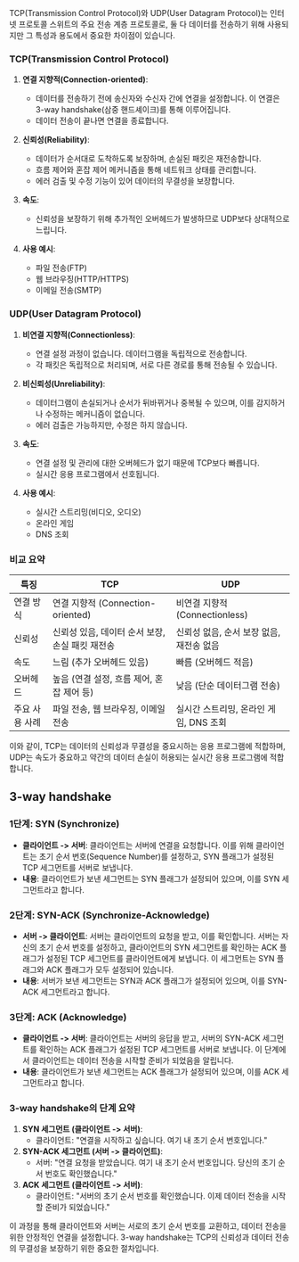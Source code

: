 TCP(Transmission Control Protocol)와 UDP(User Datagram Protocol)는 인터넷 프로토콜 스위트의 주요 전송 계층 프로토콜로, 둘 다 데이터를 전송하기 위해 사용되지만 그 특성과 용도에서 중요한 차이점이 있습니다. 

### TCP(Transmission Control Protocol)

1. **연결 지향적(Connection-oriented)**:
   - 데이터를 전송하기 전에 송신자와 수신자 간에 연결을 설정합니다. 이 연결은 3-way handshake(삼중 핸드셰이크)를 통해 이루어집니다.
   - 데이터 전송이 끝나면 연결을 종료합니다.

2. **신뢰성(Reliability)**:
   - 데이터가 순서대로 도착하도록 보장하며, 손실된 패킷은 재전송합니다.
   - 흐름 제어와 혼잡 제어 메커니즘을 통해 네트워크 상태를 관리합니다.
   - 에러 검출 및 수정 기능이 있어 데이터의 무결성을 보장합니다.

3. **속도**:
   - 신뢰성을 보장하기 위해 추가적인 오버헤드가 발생하므로 UDP보다 상대적으로 느립니다.

4. **사용 예시**:
   - 파일 전송(FTP)
   - 웹 브라우징(HTTP/HTTPS)
   - 이메일 전송(SMTP)

### UDP(User Datagram Protocol)

1. **비연결 지향적(Connectionless)**:
   - 연결 설정 과정이 없습니다. 데이터그램을 독립적으로 전송합니다.
   - 각 패킷은 독립적으로 처리되며, 서로 다른 경로를 통해 전송될 수 있습니다.

2. **비신뢰성(Unreliability)**:
   - 데이터그램이 손실되거나 순서가 뒤바뀌거나 중복될 수 있으며, 이를 감지하거나 수정하는 메커니즘이 없습니다.
   - 에러 검출은 가능하지만, 수정은 하지 않습니다.

3. **속도**:
   - 연결 설정 및 관리에 대한 오버헤드가 없기 때문에 TCP보다 빠릅니다.
   - 실시간 응용 프로그램에서 선호됩니다.

4. **사용 예시**:
   - 실시간 스트리밍(비디오, 오디오)
   - 온라인 게임
   - DNS 조회

### 비교 요약

| 특징            | TCP                                              | UDP                                |
|-----------------|--------------------------------------------------|------------------------------------|
| 연결 방식       | 연결 지향적 (Connection-oriented)                | 비연결 지향적 (Connectionless)     |
| 신뢰성          | 신뢰성 있음, 데이터 순서 보장, 손실 패킷 재전송  | 신뢰성 없음, 순서 보장 없음, 재전송 없음 |
| 속도            | 느림 (추가 오버헤드 있음)                        | 빠름 (오버헤드 적음)              |
| 오버헤드        | 높음 (연결 설정, 흐름 제어, 혼잡 제어 등)        | 낮음 (단순 데이터그램 전송)        |
| 주요 사용 사례  | 파일 전송, 웹 브라우징, 이메일 전송              | 실시간 스트리밍, 온라인 게임, DNS 조회 |

이와 같이, TCP는 데이터의 신뢰성과 무결성을 중요시하는 응용 프로그램에 적합하며, UDP는 속도가 중요하고 약간의 데이터 손실이 허용되는 실시간 응용 프로그램에 적합합니다.

## 3-way handshake
### 1단계: SYN (Synchronize)

- **클라이언트 -> 서버**: 클라이언트는 서버에 연결을 요청합니다. 이를 위해 클라이언트는 초기 순서 번호(Sequence Number)를 설정하고, SYN 플래그가 설정된 TCP 세그먼트를 서버로 보냅니다.
- **내용**: 클라이언트가 보낸 세그먼트는 SYN 플래그가 설정되어 있으며, 이를 SYN 세그먼트라고 합니다.

### 2단계: SYN-ACK (Synchronize-Acknowledge)

- **서버 -> 클라이언트**: 서버는 클라이언트의 요청을 받고, 이를 확인합니다. 서버는 자신의 초기 순서 번호를 설정하고, 클라이언트의 SYN 세그먼트를 확인하는 ACK 플래그가 설정된 TCP 세그먼트를 클라이언트에게 보냅니다. 이 세그먼트는 SYN 플래그와 ACK 플래그가 모두 설정되어 있습니다.
- **내용**: 서버가 보낸 세그먼트는 SYN과 ACK 플래그가 설정되어 있으며, 이를 SYN-ACK 세그먼트라고 합니다.

### 3단계: ACK (Acknowledge)

- **클라이언트 -> 서버**: 클라이언트는 서버의 응답을 받고, 서버의 SYN-ACK 세그먼트를 확인하는 ACK 플래그가 설정된 TCP 세그먼트를 서버로 보냅니다. 이 단계에서 클라이언트는 데이터 전송을 시작할 준비가 되었음을 알립니다.
- **내용**: 클라이언트가 보낸 세그먼트는 ACK 플래그가 설정되어 있으며, 이를 ACK 세그먼트라고 합니다.

### 3-way handshake의 단계 요약

1. **SYN 세그먼트 (클라이언트 -> 서버)**:
    - 클라이언트: "연결을 시작하고 싶습니다. 여기 내 초기 순서 번호입니다."
2. **SYN-ACK 세그먼트 (서버 -> 클라이언트)**:
    - 서버: "연결 요청을 받았습니다. 여기 내 초기 순서 번호입니다. 당신의 초기 순서 번호도 확인했습니다."
3. **ACK 세그먼트 (클라이언트 -> 서버)**:
    - 클라이언트: "서버의 초기 순서 번호를 확인했습니다. 이제 데이터 전송을 시작할 준비가 되었습니다."

이 과정을 통해 클라이언트와 서버는 서로의 초기 순서 번호를 교환하고, 데이터 전송을 위한 안정적인 연결을 설정합니다. 3-way handshake는 TCP의 신뢰성과 데이터 전송의 무결성을 보장하기 위한 중요한 절차입니다.